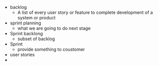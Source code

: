- backlog
	- A list of every user story or feature to complete development of a system or product
- sprint planning
	- what we are going to do next stage
- Sprint backlong
	- subset of backlog
- Sprint
	- provide something to coustomer
- user stories
-
